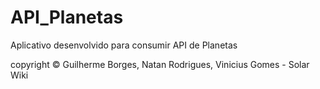 # API_Planetas
Aplicativo desenvolvido para consumir API de Planetas

copyright © Guilherme Borges, Natan Rodrigues, Vinicius Gomes - Solar Wiki
